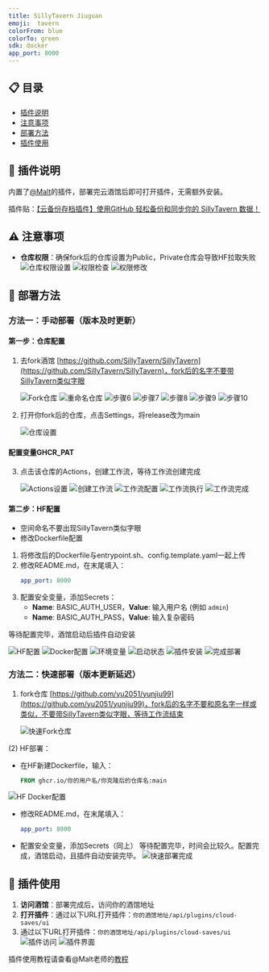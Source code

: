 ```yaml
---
title: SillyTavern Jiuguan
emoji:  tavern
colorFrom: blue
colorTo: green
sdk: docker
app_port: 8000
---
```


## 📋 目录

- [插件说明](#插件说明)
- [注意事项](#注意事项)
- [部署方法](#部署方法)
- [插件使用](#插件使用)

## 🔌 插件说明

内置了[@Malt](https://github.com/fuwei99)的插件，部署完云酒馆后即可打开插件，无需额外安装。

插件贴：[【云备份存档插件】使用GitHub 轻松备份和同步你的 SillyTavern 数据！](https://discord.com/channels/1134557553011998840/1361327099331481621)

## ⚠️ 注意事项

- **仓库权限**：确保fork后的仓库设置为Public，Private仓库会导致HF拉取失败
  ![仓库权限设置](images/wps1.png)
  ![权限检查](images/wps2.png)
  ![权限修改](images/wps3.png)

## 🚀 部署方法

### 方法一：手动部署（版本及时更新）

#### 第一步：仓库配置

1. 去fork酒馆 [https://github.com/SillyTavern/SillyTavern](https://github.com/SillyTavern/SillyTavern)，fork后的名字不要带SillyTavern类似字眼
   
   ![Fork仓库](images/wps4.png)
   ![重命名仓库](images/wps5.png)
   ![步骤6](images/wps6.png)
   ![步骤7](images/wps7.png)
   ![步骤8](images/wps8.png)
   ![步骤9](images/wps9.png)
   ![步骤10](images/wps10.png)

3. 打开你fork后的仓库，点击Settings，将release改为main
   
   ![仓库设置](images/wps11.png)

#### 配置变量GHCR_PAT


3. 点击该仓库的Actions，创建工作流，等待工作流创建完成

   ![Actions设置](images/wps12.png)
   ![创建工作流](images/wps13.png)
   ![工作流配置](images/wps14.png)
   ![工作流执行](images/wps15.png)
   ![工作流完成](images/wps16.png)

#### 第二步：HF配置

- 空间命名不要出现SillyTavern类似字眼
- 修改Dockerfile配置
1. 将修改后的Dockerfile与entrypoint.sh、config.template.yaml一起上传
2. 修改README.md，在末尾填入：
   ```yaml
   app_port: 8000
   ```
3. 配置安全变量，添加Secrets：
   - **Name**: BASIC_AUTH_USER，**Value**: 输入用户名 (例如 `admin`)
   - **Name**: BASIC_AUTH_PASS，**Value**: 输入复杂密码

等待配置完毕，酒馆启动后插件自动安装

   ![HF配置](images/wps17.png)
   ![Docker配置](images/wps18.png)
   ![环境变量](images/wps19.png)
   ![启动状态](images/wps20.png)
   ![插件安装](images/wps21.png)
   ![完成部署](images/wps22.png)

### 方法二：快速部署（版本更新延迟）

1. fork仓库 [https://github.com/yu2051/yunjiu99](https://github.com/yu2051/yunjiu99)，fork后的名字不要和原名字一样或类似，不要带SillyTavern类似字眼，等待工作流结束
   
   ![快速Fork仓库](images/wps25.jpg)

(2) HF部署：
  - 在HF新建Dockerfile，输入：
    ```dockerfile
    FROM ghcr.io/你的用户名/你克隆后的仓库名:main
    ```
   ![HF Docker配置](images/wps26.png)
  - 修改README.md，在末尾填入：
    ```yaml
    app_port: 8000
    ```
  - 配置安全变量，添加Secrets（同上）
 等待配置完毕，时间会比较久。配置完成，酒馆启动，且插件自动安装完毕。
   ![快速部署完成](images/wps27.png)

## 📱 插件使用

1. **访问酒馆**：部署完成后，访问你的酒馆地址
2. **打开插件**：通过以下URL打开插件：`你的酒馆地址/api/plugins/cloud-saves/ui`
2. 通过以下URL打开插件：`你的酒馆地址/api/plugins/cloud-saves/ui`
   ![插件访问](images/wps23.png)
   ![插件界面](images/wps24.png)

插件使用教程请查看@Malt老师的[教程](https://discord.com/channels/1134557553011998840/1361327099331481621)
